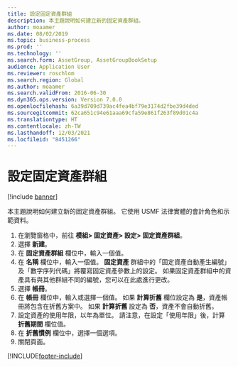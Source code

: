 ```yaml
---
title: 設定固定資產群組
description: 本主題說明如何建立新的固定資產群組。
author: moaamer
ms.date: 08/02/2019
ms.topic: business-process
ms.prod: ''
ms.technology: ''
ms.search.form: AssetGroup, AssetGroupBookSetup
audience: Application User
ms.reviewer: roschlom
ms.search.region: Global
ms.author: moaamer
ms.search.validFrom: 2016-06-30
ms.dyn365.ops.version: Version 7.0.0
ms.openlocfilehash: 6a39d709d739ac4fea4bf79e3174d2fbe39d4ded
ms.sourcegitcommit: 62ca651c94e61aaa69cfa59e861f263f89d01c4a
ms.translationtype: HT
ms.contentlocale: zh-TW
ms.lasthandoff: 12/03/2021
ms.locfileid: "8451266"
---
```

# <a name="set-up-fixed-asset-groups"></a>設定固定資產群組

[!include [banner](../../includes/banner.md)]

本主題說明如何建立新的固定資產群組。 它使用 USMF 法律實體的會計角色和示範資料。

1. 在瀏覽窗格中，前往 **模組> 固定資產> 設定> 固定資產群組**。
2. 選擇 **新建**。
3. 在 **固定資產群組** 欄位中，輸入一個值。
4. 在 **名稱** 欄位中，輸入一個值。 **固定資產** 群組中的「固定資產自動產生編號」及「數字序列代碼」將覆寫固定資產參數上的設定。 如果固定資產群組中的資產具有與其他群組不同的編號，您可以在此處進行更改。  
5. 選擇 **帳冊**。
6. 在 **帳冊** 欄位中，輸入或選擇一個值。 如果 **計算折舊** 欄位設定為 **是**，資產帳冊將包含在折舊方案中。 如果 **計算折舊** 設定為 **否**，資產不會自動折舊。  
7. 設定資產的使用年限，以年為單位。 請注意，在設定「使用年限」後，計算 **折舊期間** 欄位值。  
8. 在 **折舊慣例** 欄位中，選擇一個選項。
9. 關閉頁面。



[!INCLUDE[footer-include](../../../includes/footer-banner.md)]
